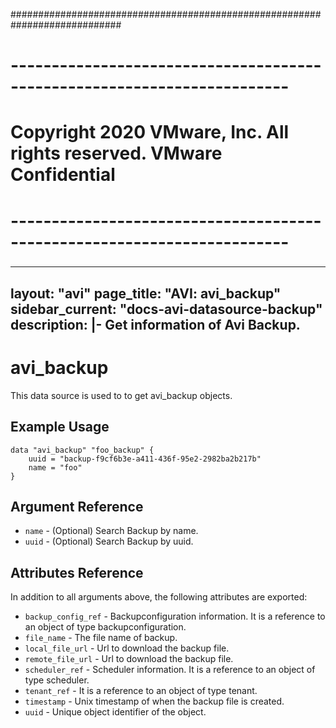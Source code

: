 ############################################################################
# ------------------------------------------------------------------------
# Copyright 2020 VMware, Inc.  All rights reserved. VMware Confidential
# ------------------------------------------------------------------------
###

---
layout: "avi"
page_title: "AVI: avi_backup"
sidebar_current: "docs-avi-datasource-backup"
description: |-
  Get information of Avi Backup.
---

# avi_backup

This data source is used to to get avi_backup objects.

## Example Usage

```hcl
data "avi_backup" "foo_backup" {
    uuid = "backup-f9cf6b3e-a411-436f-95e2-2982ba2b217b"
    name = "foo"
}
```

## Argument Reference

* `name` - (Optional) Search Backup by name.
* `uuid` - (Optional) Search Backup by uuid.

## Attributes Reference

In addition to all arguments above, the following attributes are exported:

* `backup_config_ref` - Backupconfiguration information. It is a reference to an object of type backupconfiguration.
* `file_name` - The file name of backup.
* `local_file_url` - Url to download the backup file.
* `remote_file_url` - Url to download the backup file.
* `scheduler_ref` - Scheduler information. It is a reference to an object of type scheduler.
* `tenant_ref` - It is a reference to an object of type tenant.
* `timestamp` - Unix timestamp of when the backup file is created.
* `uuid` - Unique object identifier of the object.


